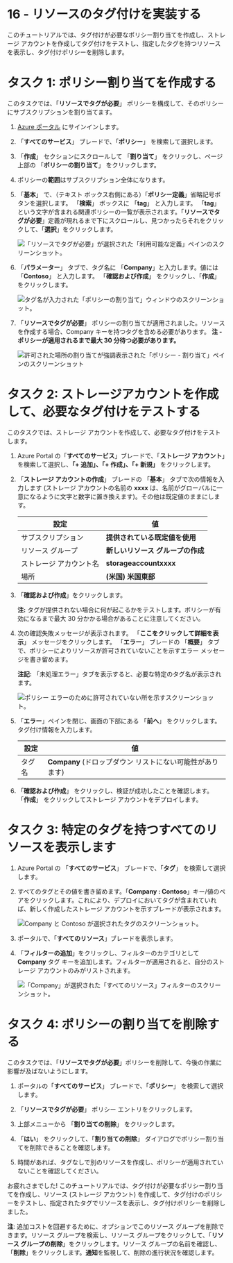 ﻿---
wts:
    title: '16 - リソースのタグ付けを実装する (5 分)'
    module: 'モジュール 05: ID、ガバナンス、プライバシー、およびコンプライアンス機能に関する説明'
---
# 16 - リソースのタグ付けを実装する

このチュートリアルでは、タグ付けが必要なポリシー割り当てを作成し、ストレージ アカウントを作成してタグ付けをテストし、指定したタグを持つリソースを表示し、タグ付けポリシーを削除します。

# タスク 1: ポリシー割り当てを作成する 

このタスクでは、「**リソースでタグが必要**」 ポリシーを構成して、そのポリシーにサブスクリプションを割り当てます。 

1. [Azure ポータル](https://portal.azure.com) にサインインします。

2. 「**すべてのサービス**」 ブレードで、「**ポリシー**」 を検索して選択します。

3. 「**作成**」 セクションにスクロールして 「**割り当て**」 をクリックし、ページ上部の 「**ポリシーの割り当て**」 をクリックします。

4. ポリシーの**範囲**はサブスクリプション全体になります。 

5. 「**基本**」 で、（テキスト ボックス右側にある）「**ポリシー定義**」省略記号ボタンを選択します。 「**検索**」 ボックスに 「**tag**」 と入力します。 「**tag**」 という文字が含まれる関連ポリシーの一覧が表示されます。「**リソースでタグが必要**」定義が現れるまで下にスクロールし、見つかったらそれをクリックして、「**選択**」をクリックします。

   ![「リソースでタグが必要」が選択された「利用可能な定義」ペインのスクリーンショット。](../images/1701.png)
   
6. 「**パラメーター**」 タブで、タグ名に 「**Company**」と入力します。値には 「**Contoso**」 と入力します。 「**確認および作成**」 をクリックし、「**作成**」をクリックします。

    ![タグ名が入力された「ポリシーの割り当て」ウィンドウのスクリーンショット。](../images/1702.png)

7. 「**リソースでタグが必要**」 ポリシーの割り当てが適用されました。リソースを作成する場合、Company キーを持つタグを含める必要があります。
   **注 - ポリシーが適用されるまで最大 30 分待つ必要があります。** 

   ![許可された場所の割り当てが強調表示された「ポリシー - 割り当て」ペインのスクリーンショット](../images/1703.png)

# タスク 2: ストレージアカウントを作成して、必要なタグ付けをテストする

このタスクでは、ストレージ アカウントを作成して、必要なタグ付けをテストします。 

1. Azure Portal の「**すべてのサービス**」ブレードで、「**ストレージ アカウント**」を検索して選択し、**「+ 追加」、「+ 作成」、「+ 新規」** をクリックします。

2. 「**ストレージ アカウントの作成**」 ブレードの 「**基本**」 タブで次の情報を入力します (ストレージ アカウントの名前の **xxxx** は、名前がグローバルに一意になるように文字と数字に置き換えます)。その他は既定値のままにします。

    | 設定 | 値 | 
    | --- | --- |
    | サブスクリプション | **提供されている既定値を使用** |
    | リソース グループ | **新しいリソース グループの作成** |
    | ストレージ アカウント名 | **storageaccountxxxx** |
    | 場所 | **(米国) 米国東部** |

3. 「**確認および作成**」をクリックします。 

    **注:** タグが提供されない場合に何が起こるかをテストします。ポリシーが有効になるまで最大 30 分かかる場合があることに注意してください。

4. 次の確認失敗メッセージが表示されます。 「**ここをクリックして詳細を表示**」 メッセージをクリックします。 「**エラー**」 ブレードの 「**概要**」 タブで、ポリシーによりリソースが許可されていないことを示すエラー メッセージを書き留めます。

    **注記:** 「未処理エラー」タブを表示すると、必要な特定のタグ名が表示されます。 

    ![ポリシー エラーのために許可されていない所を示すスクリーンショット。](../images/1704.png)


5. 「**エラー**」ペインを閉じ、画面の下部にある 「**前へ**」 をクリックします。タグ付け情報を入力します。 

    | 設定 | 値 | 
    | --- | --- |
    | タグ名 | **Company** (ドロップダウン リストにない可能性があります) |

6. 「**確認および作成**」 をクリックし、検証が成功したことを確認します。 「**作成**」 をクリックしてストレージ アカウントをデプロイします。 

# タスク 3: 特定のタグを持つすべてのリソースを表示します

1. Azure Portal の 「**すべてのサービス**」 ブレードで、「**タグ**」 を検索して選択します。

2. すべてのタグとその値を書き留めます。「**Company : Contoso**」キー/値のペアをクリックします。これにより、デプロイにおいてタグが含まれていれば、新しく作成したストレージ アカウントを示すブレードが表示されます。 

   ![Company と Contoso が選択されたタグのスクリーンショット。](../images/1705.png)

3. ポータルで、「**すべてのリソース**」ブレードを表示します。

4. 「**フィルターの追加**」をクリックし、フィルターのカテゴリとして **Company** タグ キーを追加します。フィルターが適用されると、自分のストレージ アカウントのみがリストされます。

    ![「Company」が選択された「すべてのリソース」フィルターのスクリーンショット。](../images/1706.png)

# タスク 4: ポリシーの割り当てを削除する

このタスクでは、「**リソースでタグが必要**」ポリシーを削除して、今後の作業に影響が及ばないようにします。 

1. ポータルの「**すべてのサービス**」 ブレードで、「**ポリシー**」 を検索して選択します。

2. 「**リソースでタグが必要**」 ポリシー エントリをクリックします。

3. 上部メニューから 「**割り当ての削除**」 をクリックします。

4. 「**はい**」 をクリックして、「**割り当ての削除**」 ダイアログでポリシー割り当てを削除できることを確認します。

5. 時間があれば、タグなしで別のリソースを作成し、ポリシーが適用されていないことを確認してください。

お疲れさまでした! このチュートリアルでは、タグ付けが必要なポリシー割り当てを作成し、リソース (ストレージ アカウント) を作成して、タグ付けのポリシーをテストし、指定されたタグでリソースを表示し、タグ付けポリシーを削除しました。


**注**: 追加コストを回避するために、オプションでこのリソース グループを削除できます。リソース グループを検索し、リソース グループをクリックして、「**リソース グループの削除**」をクリックします。リソース グループの名前を確認し、「**削除**」をクリックします。**通知**を監視して、削除の進行状況を確認します。
